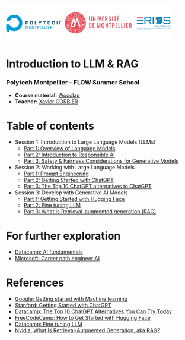 <p align="left">
  <img src="ressources/polytech.jpg" alt="Polytech" style="height:100px;"/>
    <img src="ressources/um.png" alt="Polytech" style="height:100px;"/>
  <img src="ressources/erios.png" alt="ERIOS" style="height:100px;"/>
</p>

# Introduction to LLM & RAG
### Polytech Montpellier – FLOW Summer School

* **Course material:** [Wooclap](https://app.wooclap.com/YMSNKO) 
* **Teacher:** [Xavier CORBIER](https://xaviercorbier.fr/?lang=en)

# Table of contents
- Session 1: Introduction to Large Language Models (LLMs) 
  - [Part 1: Overview of Language Models ](./sessions/S1-P1.md)
  - [Part 2: Introduction to Responsible AI ](./sessions/S1-P2.md)
  - [Part 3: Safety & Fairness Considerations for Generative Models ](./sessions/S1-P3.md)
- Session 2: Working with Large Language Models 
  - [Part 1: Prompt Engineering](./sessions/S2-P1.md)
  - [Part 2: Getting Started with ChatGPT](./sessions/S2-P2.md)
  - [Part 3: The Top 10 ChatGPT alternatives to ChatGPT](./sessions/S2-P3.md)
- Session 3: Develop with Generative AI Models  
  - [Part 1: Getting Started with Hugging Face](./sessions/S3-P1.md)
  - [Part 2: Fine tuning LLM](./sessions/S3-P2.md)
  - [Part 3: What is Retrieval-augmented generation (RAG)](./sessions/S3-P3.md)

# For further exploration
- [Datacamp: AI fundamentals](https://app.datacamp.com/learn/skill-tracks/ai-fundamentals)
- [Microsoft: Career path engineer AI](https://learn.microsoft.com/fr-fr/training/career-paths/ai-engineer)

# References
- [Google: Getting started with Machine learning](https://developers.google.com/machine-learning/resources?hl=en)
- [Stanford: Getting Started with ChatGPT](https://uit.stanford.edu/service/techtraining/class/getting-started-chatgpt)
- [Datacamp: The Top 10 ChatGPT Alternatives You Can Try Today](https://www.datacamp.com/blog/10-chatgpt-alternatives)
- [FreeCodeCamp: How to Get Started with Hugging Face](https://www.freecodecamp.org/news/get-started-with-hugging-face/)
- [Datacamp: Fine tuning LLM](https://www.datacamp.com/tutorial/fine-tuning-large-language-models)
- [Nvidia: What Is Retrieval-Augmented Generation, aka RAG?](https://blogs.nvidia.com/blog/what-is-retrieval-augmented-generation/)